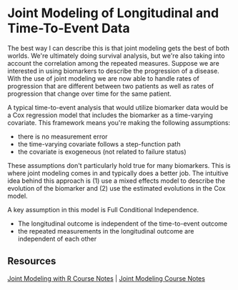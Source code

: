 # Joint Modeling of Longitudinal and Time-To-Event Data

The best way I can describe this is that joint modeling gets the best of both worlds. We're ultimately doing survival analysis, but we're also taking into account the correlation among the repeated measures. Suppose we are interested in using biomarkers to describe the progression of a disease. With the use of joint modeling we are now able to handle rates of progression that are different between two patients as well as rates of progression that change over time for the same patient.

A typical time-to-event analysis that would utilize biomarker data would be a Cox regression model that includes the biomarker as a time-varying covariate. This framework means you're making the following assumptions:
* there is no measurement error
* the time-varying covariate follows a step-function path
* the covariate is exogeneous (not related to failure status)

These assumptions don't particularly hold true for many biomarkers. This is where joint modeling comes in and typically does a better job. The intuitive idea behind this approach is (1) use a mixed effects model to describe the evolution of the biomarker and (2) use the estimated evolutions in the Cox model.

A key assumption in this model is Full Conditional Independence.
* The longitudinal outcome is independent of the time-to-event outcome
* the repeated measurements in the longitudinal outcome are independent of each other

## Resources

[Joint Modeling with R Course Notes](http://www.drizopoulos.com/courses/Int/JMwithR_CEN-ISBS_2017.pdf) | [Joint Modeling Course Notes](http://www.drizopoulos.com/courses/EMC/ESP72.pdf)